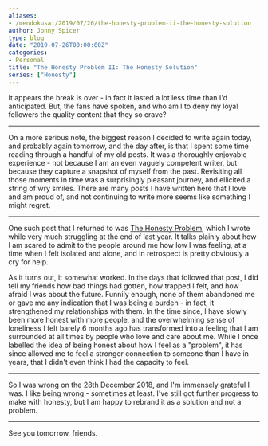 ```yaml
---
aliases:
- /mendokusai/2019/07/26/the-honesty-problem-ii-the-honesty-solution
author: Jonny Spicer
type: blog
date: "2019-07-26T00:00:00Z"
categories:
- Personal
title: "The Honesty Problem II: The Honesty Solution"
series: ["Honesty"]
---
```

It appears the break is over - in fact it lasted a lot less time than I'd anticipated. But, the fans have spoken, and who am I to
deny my loyal followers the quality content that they so crave?

---

On a more serious note, the biggest reason I decided to write again today, and probably again tomorrow, and the day after, is that
I spent some time reading through a handful of my old posts. It was a thoroughly enjoyable experience - not because I am an even vaguely competent writer, but because they capture a snapshot of myself from the past. Revisiting all those moments in time was a surprisingly pleasant journey, and ellicited a string of wry smiles. There are many posts I have written here that I love and am proud of, and not continuing to write more seems like something I might regret.

---

One such post that I returned to was [The Honesty Problem](/blog/the-honesty-problem), which I wrote while very
much struggling at the end of last year. It talks plainly about how I am scared to admit to the people around me how low I was feeling, at a time when I felt isolated and alone, and in retrospect is pretty obviously a cry for help.

As it turns out, it somewhat worked. In the days that followed that post, I did tell my friends how bad things had gotten, how trapped I felt, and how afraid I was about the future. Funnily enough, none of them abandoned me or gave me any indication that I was
being a burden - in fact, it strengthened my relationships with them. In the time since, I have slowly been more honest with more people,
and the overwhelming sense of loneliness I felt barely 6 months ago has transformed into a feeling that I am surrounded at all times by people who love and care about me. While I once labelled the idea of being honest about how I feel as a "problem", it has since
allowed me to feel a stronger connection to someone than I have in years, that I didn't even think I had the capacity to feel.

---

So I was wrong on the 28th December 2018, and I'm immensely grateful I was. I like being wrong - sometimes at least. I've still got
further progress to make with honesty, but I am happy to rebrand it as a solution and not a problem.

---

See you tomorrow, friends.
